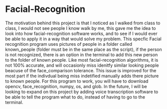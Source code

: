 # Facial-Recognition
The motivation behind this project is that I noticed as I walked from class to class, I would not see people I know walk by me, this gave me the idea to look into how facial-recognition software works, and to see if I would ever be able to apply it in a way that would solve my problem. This specfic Facial recognition program uses pictures of people in a folder called known_people (folder must be in the same place as the script), if the person is not recognized, there is an option in the terminal to add this new person to the folder of known people. Like most facial-recognition algorithms, it is not 100% accurate, and will occasionly miss idenitfy similar looking people beacuse of the face_comparison tolerance.  This issue is improved for the most part if the indivdual being miss indetified manually adds there picture to known people.  For this program to work, you will have to download opencv, face_recognition, numpy, os, and glob.  In the future, I will be looking to expand on this project by adding voice transcription software to be able to tell the program what to do, instead of having to go to the terminal.

